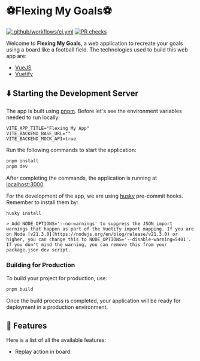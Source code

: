 # ⚽Flexing My Goals⚽

[![.github/workflows/ci.yml](https://github.com/manuelarte/flexingmygoals/actions/workflows/ci.yml/badge.svg)](https://github.com/manuelarte/flexingmygoals/actions/workflows/ci.yml)
[![PR checks](https://github.com/manuelarte/flexingmygoals/actions/workflows/pr-checks.yml/badge.svg)](https://github.com/manuelarte/flexingmygoals/actions/workflows/pr-checks.yml)

Welcome to **Flexing My Goals**, a web application to recreate your goals using a board like a football field.
The technologies used to build this web app are:

- [VueJS][vuejs]
- [Vuetify][vuetify]

## ⬇️ Starting the Development Server

The app is built using [pnpm](https://pnpm.io/).
Before let's see the environment variables needed to run locally:

```environment
VITE_APP_TITLE="Flexing My App"
VITE_BACKEND_BASE_URL=""
VITE_BACKEND_MOCK_API=true
```

Run the following commands to start the application:

```bash
pnpm install
pnpm dev
```

After completing the commands, the application is running at [localhost:3000](http://localhost:3000).

For the development of the app, we are using [husky][husky] pre-commit hooks. Remember to install them by:

```bash
husky install
```

```text
> Add NODE_OPTIONS='--no-warnings' to suppress the JSON import warnings that happen as part of the Vuetify import mapping. If you are on Node [v21.3.0](https://nodejs.org/en/blog/release/v21.3.0) or higher, you can change this to NODE_OPTIONS='--disable-warning=5401'. If you don't mind the warning, you can remove this from your package.json dev script.
```

### Building for Production

To build your project for production, use:

```bash
pnpm build
```

Once the build process is completed, your application will be ready for deployment in a production environment.

## 🚀 Features

Here is a list of all the available features:

- Replay action in board.

[husky]: https://typicode.github.io/husky/
[vuejs]: https://vuejs.org
[vuetify]: https://vuetifyjs.com
